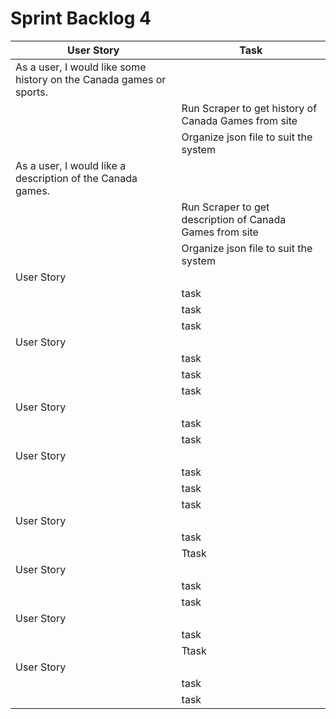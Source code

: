 # Sprint Backlog 4

| User Story | Task |
| --- | --- |
| As a user, I would like some history on the Canada games or sports. |
|   | Run Scraper to get history of Canada Games from site |
|   | Organize json file to suit the system |
| As a user, I would like a description of the Canada games. |
|   | Run Scraper to get description of Canada Games from site |
|   | Organize json file to suit the system |
| User Story |
|   | task |
|   | task |
|   | task |
| User Story |
|   | task |
|   | task |
|   | task |
| User Story |
|   | task |
|   | task |
| User Story |
|   | task |
|   | task |
|   | task |
| User Story |
|   | task |
|   | Ttask |
| User Story |
|   | task |
|   | task |
| User Story |
|   | task |
|   | Ttask |
| User Story |
|   | task |
|   | task |
